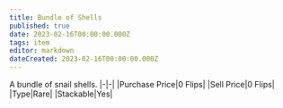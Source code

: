 ```yaml
---
title: Bundle of Shells
published: true
date: 2023-02-16T00:00:00.000Z
tags: item
editor: markdown
dateCreated: 2023-02-16T00:00:00.000Z
---
```


A bundle of snail shells.
|-|-|
|Purchase Price|0 Flips|
|Sell Price|0 Flips|
|Type|Rare|
|Stackable|Yes|

